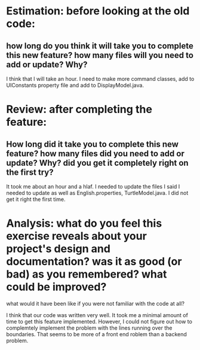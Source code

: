 # Estimation: before looking at the old code:

## how long do you think it will take you to complete this new feature? how many files will you need to add or update? Why?

I think that I will take an hour. I need to make more command classes, add to UIConstants property file and add to DisplayModel.java.

# Review: after completing the feature:

## How long did it take you to complete this new feature? how many files did you need to add or update? Why? did you get it completely right on the first try?

It took me about an hour and a hlaf. I needed to update the files I said I needed to update as well as English.properties, TurtleModel.java. I did not get it right the first time.

# Analysis: what do you feel this exercise reveals about your project's design and documentation? was it as good (or bad) as you remembered? what could be improved?
what would it have been like if you were not familiar with the code at all?

I think that our code was written very well. It took me a minimal amount of time to get this feature implemented. However, I could not figure out how to complemtely implement the problem with the lines running over the boundaries. That seems to be more of a front end roblem than a backend problem.
